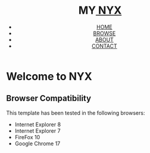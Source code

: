 <html>

<head>
  <title>Nyx WORK</title>
  <link rel="stylesheet" type="text/css" href="style.css" />
</head>

<body>
  <div id="main">
    <header>
      <div id="logo"><h1>MY<a href="#"> NYX</a></h1></div>
      <nav>
        <ul>
          <li class="current"><a href="index.html">HOME</a></li>
          <li><a href="about.html">BROWSE</a></li>
          <li><a href="portfolio.html">ABOUT</a></li>
          <li><a href="blog.html">CONTACT</a></li>
        </ul>
      </nav>
    </header>
    <div id="site_content">
      <div id="content">
        <h1>Welcome to NYX</h1>
        <p></p>
        <p></p>
        <h2>Browser Compatibility</h2>
        <p>This template has been tested in the following browsers:</p>
        <ul>
          <li>Internet Explorer 8</li>
          <li>Internet Explorer 7</li>
          <li>FireFox 10</li>
          <li>Google Chrome 17</li>
        </ul>
      </div>
    </div>
    <footer>
      <p></p>
      <p></p>
    </footer>
  </div>
 </body>
</html>
